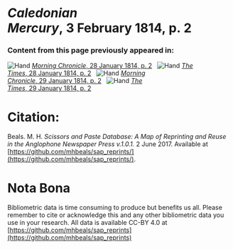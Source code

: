 # *Caledonian Mercury*, 3 February 1814, p. 2  
  
### Content from this page previously appeared in:  
![Hand](http://scissorsandpaste.net/wp-content/uploads/2017/06/smallhandpointer.png) [*Morning Chronicle*, 28 January 1814, p. 2](https://mhbeals.github.io/sap_html/Morning-Chronicle/Morning-Chronicle-28-January-1814-p-2)  
![Hand](http://scissorsandpaste.net/wp-content/uploads/2017/06/smallhandpointer.png) [*The Times*, 28 January 1814, p. 2](https://mhbeals.github.io/sap_html/The-Times/The-Times-28-January-1814-p-2)  
![Hand](http://scissorsandpaste.net/wp-content/uploads/2017/06/smallhandpointer.png) [*Morning Chronicle*, 29 January 1814, p. 2](https://mhbeals.github.io/sap_html/Morning-Chronicle/Morning-Chronicle-29-January-1814-p-2)  
![Hand](http://scissorsandpaste.net/wp-content/uploads/2017/06/smallhandpointer.png) [*The Times*, 29 January 1814, p. 2](https://mhbeals.github.io/sap_html/The-Times/The-Times-29-January-1814-p-2)  


# Citation: 

Beals. M. H. *Scissors and Paste Database: A Map of Reprinting and Reuse in the Anglophone Newspaper Press v.1.0.1.* 2 June 2017. Available at [https://github.com/mhbeals/sap_reprints/](https://github.com/mhbeals/sap_reprints/). 

# Nota Bona

Bibliometric data is time consuming to produce but benefits us all. Please remember to cite or acknowledge this and any other bibliometric data you use in your research. All data is available CC-BY 4.0 at [https://github.com/mhbeals/sap_reprints](https://github.com/mhbeals/sap_reprints)